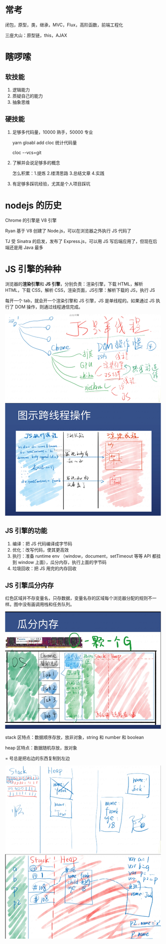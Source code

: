 # 常考

闭包，原型，类，继承，MVC，Flux，高阶函数，前端工程化

三座大山：原型链，this，AJAX

# 瞎啰嗦

## 软技能

1. 逻辑能力
2. 质疑自己的能力
3. 抽象思维

## 硬技能

1. 足够多代码量，10000 熟手，50000 专业

   yarn gloabl add cloc 统计代码量

   cloc --vcs=git

2. 了解并会说足够多的概念

   怎么积累：1.提炼 2.缕清思路 3.总结文章 4.实践

3. 有足够多踩坑经验，尤其是个人项目踩坑



# nodejs 的历史

Chrome 的引擎是 V8 引擎

Ryan 基于 V8 创建了 Node.js，可以在浏览器之外执行 JS 代码了

TJ 受 Sinatra 的启发，发布了 Express.js，可以用 JS 写后端应用了，但现在后端还是用 Java 最多



# JS 引擎的种种

浏览器的**渲染引擎**和 **JS 引擎**，分别负责：渲染引擎，下载 HTML，解析 HTML，下载 CSS，解析 CSS，渲染页面，JS引擎：解析下载的 JS，执行 JS

每开一个 tab，就会开一个渲染引擎和 JS 引擎，JS 是单线程的。如果通过 JS 执行了 DOM 操作，则通过线程通信完成。

<img src="img\渲染线程和JS线程.png" style="zoom:80%;" />

<img src="img\DOM操作跨线程.png" style="zoom:80%;" />

## JS 引擎的功能

1. 编译：把 JS 代码编译成字节码
2. 优化：改写代码，使其更高效
3. 执行：准备 runtime env （window，document，setTimeout 等等 API 都挂到 window 上面），瓜分内存，执行上面的字节码
4. 垃圾回收：把 JS 用完的内存回收

## JS 引擎瓜分内存

红色区域并不存变量名，只存数据，变量名存的区域每个浏览器分配的规则不一样。图中没有画调用栈和任务队列。

<img src="img\JS瓜分内存.png" style="zoom:60%;" />

stack 区特点：数据顺序存放，放非对象，string 和 number 和 boolean

heap 区特点：数据随机存放，放对象

= 号总是把右边的东西复制到左边

<img src="img\stack区和heap区特点.png" style="zoom:60%;" />

<img src="img\heap放对象.png" style="zoom:60%;" />